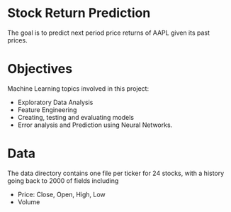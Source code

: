 # Stock Return Prediction
The goal is to predict next period price returns of AAPL given its past prices.

# Objectives
Machine Learning topics involved in this project:

- Exploratory Data Analysis
- Feature Engineering
- Creating, testing and evaluating models
- Error analysis and Prediction using Neural Networks.

# Data 
The data directory contains one file per ticker for 24 stocks, with a history going back to 2000 of fields including

- Price: Close, Open, High, Low
- Volume

